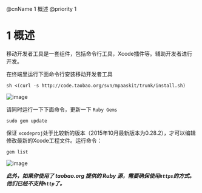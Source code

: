 @cnName 1 概述
@priority 1

# 1 概述

移动开发者工具是一套组件，包括命令行工具，Xcode插件等。辅助开发者进行开发。

在终端里运行下面命令行安装移动开发者工具
```Shell
sh <(curl -s http://code.taobao.org/svn/mpaaskit/trunk/install.sh)
```
![image](https://t.alipayobjects.com/images/rmsweb/T1e3BiXediXXXXXXXX.png)

请同时运行一下下面命令，更新一下 `Ruby Gems`

```
sudo gem update
```

保证 `xcodeproj`处于比较新的版本（2015年10月最新版本为0.28.2），才可以编辑修改最新的Xcode工程文件。运行命令：
```
gem list
```
![image](https://os.alipayobjects.com/rmsportal/RvdcdVMmtVMOqHZ.png)

___此外，如果你使用了 taobao.org 提供的 Ruby 源，需要确保使用`https`的方式。他们已经不支持`http`了。___